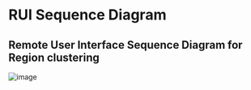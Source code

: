 # RUI Sequence Diagram

## Remote User Interface Sequence Diagram for Region clustering
![image](https://github.com/user-attachments/assets/125d8545-55b9-4bb7-8323-1d0e9cac7428)
